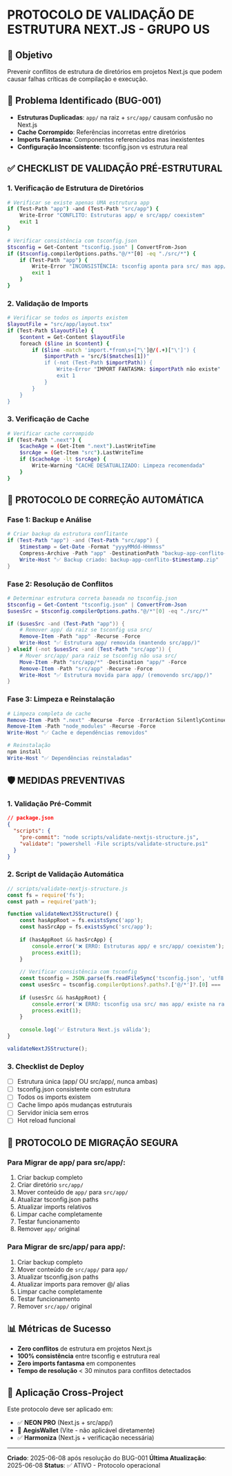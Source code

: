 # PROTOCOLO DE VALIDAÇÃO DE ESTRUTURA NEXT.JS - GRUPO US

## 🎯 Objetivo
Prevenir conflitos de estrutura de diretórios em projetos Next.js que podem causar falhas críticas de compilação e execução.

## 🚨 Problema Identificado (BUG-001)
- **Estruturas Duplicadas**: `app/` na raiz + `src/app/` causam confusão no Next.js
- **Cache Corrompido**: Referências incorretas entre diretórios
- **Imports Fantasma**: Componentes referenciados mas inexistentes
- **Configuração Inconsistente**: tsconfig.json vs estrutura real

## ✅ CHECKLIST DE VALIDAÇÃO PRÉ-ESTRUTURAL

### **1. Verificação de Estrutura de Diretórios**
```bash
# Verificar se existe apenas UMA estrutura app
if (Test-Path "app") -and (Test-Path "src/app") {
    Write-Error "CONFLITO: Estruturas app/ e src/app/ coexistem"
    exit 1
}

# Verificar consistência com tsconfig.json
$tsconfig = Get-Content "tsconfig.json" | ConvertFrom-Json
if ($tsconfig.compilerOptions.paths."@/*"[0] -eq "./src/*") {
    if (Test-Path "app") {
        Write-Error "INCONSISTÊNCIA: tsconfig aponta para src/ mas app/ existe na raiz"
        exit 1
    }
}
```

### **2. Validação de Imports**
```bash
# Verificar se todos os imports existem
$layoutFile = "src/app/layout.tsx"
if (Test-Path $layoutFile) {
    $content = Get-Content $layoutFile
    foreach ($line in $content) {
        if ($line -match 'import.*from\s+["\']@/(.+)["\']') {
            $importPath = "src/$($matches[1])"
            if (-not (Test-Path $importPath)) {
                Write-Error "IMPORT FANTASMA: $importPath não existe"
                exit 1
            }
        }
    }
}
```

### **3. Verificação de Cache**
```bash
# Verificar cache corrompido
if (Test-Path ".next") {
    $cacheAge = (Get-Item ".next").LastWriteTime
    $srcAge = (Get-Item "src").LastWriteTime
    if ($cacheAge -lt $srcAge) {
        Write-Warning "CACHE DESATUALIZADO: Limpeza recomendada"
    }
}
```

## 🔧 PROTOCOLO DE CORREÇÃO AUTOMÁTICA

### **Fase 1: Backup e Análise**
```powershell
# Criar backup da estrutura conflitante
if (Test-Path "app") -and (Test-Path "src/app") {
    $timestamp = Get-Date -Format "yyyyMMdd-HHmmss"
    Compress-Archive -Path "app" -DestinationPath "backup-app-conflito-$timestamp.zip"
    Write-Host "✅ Backup criado: backup-app-conflito-$timestamp.zip"
}
```

### **Fase 2: Resolução de Conflitos**
```powershell
# Determinar estrutura correta baseada no tsconfig.json
$tsconfig = Get-Content "tsconfig.json" | ConvertFrom-Json
$usesSrc = $tsconfig.compilerOptions.paths."@/*"[0] -eq "./src/*"

if ($usesSrc -and (Test-Path "app")) {
    # Remover app/ da raiz se tsconfig usa src/
    Remove-Item -Path "app" -Recurse -Force
    Write-Host "✅ Estrutura app/ removida (mantendo src/app/)"
} elseif (-not $usesSrc -and (Test-Path "src/app")) {
    # Mover src/app/ para raiz se tsconfig não usa src/
    Move-Item -Path "src/app/*" -Destination "app/" -Force
    Remove-Item -Path "src/app" -Recurse -Force
    Write-Host "✅ Estrutura movida para app/ (removendo src/app/)"
}
```

### **Fase 3: Limpeza e Reinstalação**
```powershell
# Limpeza completa de cache
Remove-Item -Path ".next" -Recurse -Force -ErrorAction SilentlyContinue
Remove-Item -Path "node_modules" -Recurse -Force
Write-Host "✅ Cache e dependências removidos"

# Reinstalação
npm install
Write-Host "✅ Dependências reinstaladas"
```

## 🛡️ MEDIDAS PREVENTIVAS

### **1. Validação Pré-Commit**
```json
// package.json
{
  "scripts": {
    "pre-commit": "node scripts/validate-nextjs-structure.js",
    "validate": "powershell -File scripts/validate-structure.ps1"
  }
}
```

### **2. Script de Validação Automática**
```javascript
// scripts/validate-nextjs-structure.js
const fs = require('fs');
const path = require('path');

function validateNextJSStructure() {
    const hasAppRoot = fs.existsSync('app');
    const hasSrcApp = fs.existsSync('src/app');
    
    if (hasAppRoot && hasSrcApp) {
        console.error('❌ ERRO: Estruturas app/ e src/app/ coexistem');
        process.exit(1);
    }
    
    // Verificar consistência com tsconfig
    const tsconfig = JSON.parse(fs.readFileSync('tsconfig.json', 'utf8'));
    const usesSrc = tsconfig.compilerOptions?.paths?.['@/*']?.[0] === './src/*';
    
    if (usesSrc && hasAppRoot) {
        console.error('❌ ERRO: tsconfig usa src/ mas app/ existe na raiz');
        process.exit(1);
    }
    
    console.log('✅ Estrutura Next.js válida');
}

validateNextJSStructure();
```

### **3. Checklist de Deploy**
- [ ] Estrutura única (app/ OU src/app/, nunca ambas)
- [ ] tsconfig.json consistente com estrutura
- [ ] Todos os imports existem
- [ ] Cache limpo após mudanças estruturais
- [ ] Servidor inicia sem erros
- [ ] Hot reload funcional

## 🔄 PROTOCOLO DE MIGRAÇÃO SEGURA

### **Para Migrar de app/ para src/app/**:
1. Criar backup completo
2. Criar diretório `src/app/`
3. Mover conteúdo de `app/` para `src/app/`
4. Atualizar tsconfig.json paths
5. Atualizar imports relativos
6. Limpar cache completamente
7. Testar funcionamento
8. Remover `app/` original

### **Para Migrar de src/app/ para app/**:
1. Criar backup completo
2. Mover conteúdo de `src/app/` para `app/`
3. Atualizar tsconfig.json paths
4. Atualizar imports para remover @/ alias
5. Limpar cache completamente
6. Testar funcionamento
7. Remover `src/app/` original

## 📊 Métricas de Sucesso
- **Zero conflitos** de estrutura em projetos Next.js
- **100% consistência** entre tsconfig e estrutura real
- **Zero imports fantasma** em componentes
- **Tempo de resolução** < 30 minutos para conflitos detectados

## 🎯 Aplicação Cross-Project
Este protocolo deve ser aplicado em:
- ✅ **NEON PRO** (Next.js + src/app/)
- 🔄 **AegisWallet** (Vite - não aplicável diretamente)
- ✅ **Harmoniza** (Next.js + verificação necessária)

---

**Criado**: 2025-06-08 após resolução do BUG-001
**Última Atualização**: 2025-06-08
**Status**: ✅ ATIVO - Protocolo operacional
